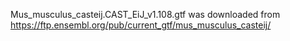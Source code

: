Mus_musculus_casteij.CAST_EiJ_v1.108.gtf was downloaded from https://ftp.ensembl.org/pub/current_gtf/mus_musculus_casteij/
